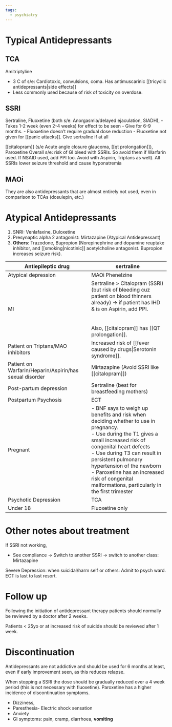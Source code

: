 ```yaml
---
tags:
  - psychiatry
---
```

# Typical Antidepressants
## TCA
Amitriptyline
- 3 C of s/e: Cardiotoxic, convulsions, coma. Has antimuscarinic [[tricyclic antidepressants|side effects]]
- Less commonly used because of risk of toxicity on overdose.
## SSRI
Sertraline, Fluoxetine (both s/e: Anorgasmia/delayed ejaculation, SIADH),
	- Takes 1-2 week (even 2-4 weeks) for effect to be seen
	- Give for 6-9 months.
	- Fluoxetine doesn’t require gradual dose reduction
	- Fluoxetine not given for [[panic attacks]]. Give sertraline if at all

[[citalopram]] (s/e Acute angle closure glaucoma, [[qt prolongation]]),
Paroxetine
Overall s/e: risk of GI bleed with SSRIs. So avoid them if Warfarin used. If NSAID used, add PPI too. Avoid with Aspirin, Triptans as well).
All SSRIs lower seizure threshold and cause hyponatremia

## MAOi
They are also antidepressants that are almost entirely not used, even in comparison to TCAs (dosulepin, etc.)

# Atypical Antidepressants
1. SNRI: Venlafaxine, Duloxetine
2. Presynaptic alpha 2 antagonist: Mirtazapine (Atypical Antidepressant)
3. **Others**: Trazodone, Bupropion (Norepinephrine and dopamine reuptake inhibitor, and [[smoking|nicotinic]] acetylcholine antagonist. Bupropion increases seizure risk).

| Antiepileptic drug                                      | sertraline                                                                                                                                                                                                                                                                                                                                                   |
| ------------------------------------------------------- | ------------------------------------------------------------------------------------------------------------------------------------------------------------------------------------------------------------------------------------------------------------------------------------------------------------------------------------------------------------ |
| Atypical depression                                     | MAOi Phenelzine                                                                                                                                                                                                                                                                                                                                              |
| MI                                                      | Sertraline > Citalopram (SSRI) (but risk of bleeding cuz patient on blood thinners already) -> if patient has IHD & is on Aspirin, add PPI.<br><br>  <br>Also, [[citalopram]] has [[QT prolongation]].                                                                                                                                                       |
| Patient on Triptans/MAO inhibitors                      | Increased risk of [[fever caused by drugs\|Serotonin syndrome]].                                                                                                                                                                                                                                                                                             |
| Patient on Warfarin/Heparin/Aspirin/has sexual disorder | Mirtazapine (Avoid SSRI like [[citalopram]])                                                                                                                                                                                                                                                                                                                 |
| Post-partum depression                                  | Sertraline (best for breastfeeding mothers)                                                                                                                                                                                                                                                                                                                  |
| Postpartum Psychosis                                    | ECT                                                                                                                                                                                                                                                                                                                                                          |
| Pregnant                                                | - BNF says to weigh up benefits and risk when deciding whether to use in pregnancy.<br>- Use during the T1 gives a small increased risk of congenital heart defects<br>- Use during T3 can result in persistent pulmonary hypertension of the newborn<br>- Paroxetine has an increased risk of congenital malformations, particularly in the first trimester |
| Psychotic Depression                                    | TCA                                                                                                                                                                                                                                                                                                                                                          |
| Under 18                                                | Fluoxetine only                                                                                                                                                                                                                                                                                                                                              |

# Other notes about treatment
If SSRI not working,
- See compliance -> Switch to another SSRI -> switch to another class: Mirtazapine

Severe Depression: when suicidal/harm self or others: Admit to psych ward. ECT is last to last resort.
# Follow up
Following the initiation of antidepressant therapy patients should normally be reviewed by a doctor after 2 weeks.

Patients < 25yo or at increased risk of suicide should be reviewed after 1 week.
# Discontinuation
Antidepressants are not addictive and should be used for 6 months at least, even if early improvement seen, as this reduces relapse.  

When stopping a SSRI the dose should be gradually reduced over a 4 week period (this is not necessary with fluoxetine). Paroxetine has a higher incidence of discontinuation symptoms.
- Dizziness,
- Paresthesia- Electric shock sensation
- Anxiety
- GI symptoms: pain, cramp, diarrhoea, **vomiting**